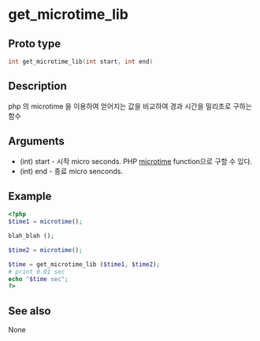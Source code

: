 # get_microtime_lib

## Proto type

```c
int get_microtime_lib(int start, int end)
```

## Description

php 의 microtime 을 이용하여 얻어지는 값을 비교하여 경과 시간을 밀리초로 구하는 함수

## Arguments

* (int) start - 시작 micro seconds. PHP [microtime](http://php.net/manual/kr/function.microtime.php) function으로 구할 수 있다.
* (int) end - 종료 micro senconds.

## Example

```php
<?php
$time1 = microtime();

blah_blah ();

$time2 = microtime();

$time = get_microtime_lib ($time1, $time2);
# print 0.01 sec
echo "$time sec";
?>
```

## See also
None


